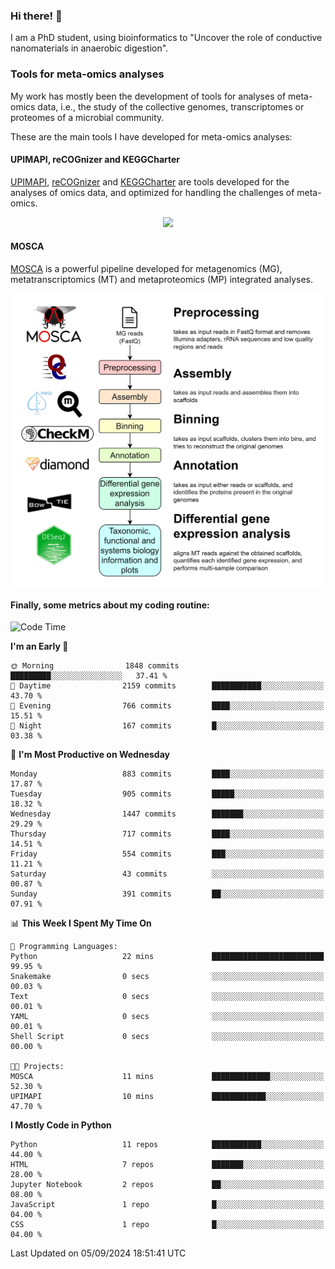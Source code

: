 ### Hi there! 👋

I am a PhD student, using bioinformatics to "Uncover the role of conductive nanomaterials in anaerobic digestion".

### Tools for meta-omics analyses

My work has mostly been the development of tools for analyses of meta-omics data, i.e., the study of the collective genomes, transcriptomes or proteomes of a microbial community.

These are the main tools I have developed for meta-omics analyses:

#### UPIMAPI, reCOGnizer and KEGGCharter

[UPIMAPI](https://github.com/iquasere/UPIMAPI), [reCOGnizer](https://github.com/iquasere/reCOGnizer) and [KEGGCharter](https://github.com/iquasere/KEGGCharter) are tools developed for the analyses of omics data, and optimized for handling the challenges of meta-omics.

<p align="center">
    <img src="assets/annotation_paper.png">
</p>

#### MOSCA

[MOSCA](https://github.com/iquasere/MOSCA) is a powerful pipeline developed for metagenomics (MG), metatranscriptomics (MT) and metaproteomics (MP) integrated analyses.

<p align="center">
    <img src="assets/mosca_workflow.png" align="center" width="700">
</p>


#### Finally, some metrics about my coding routine:

<!--START_SECTION:waka-->
![Code Time](http://img.shields.io/badge/Code%20Time-854%20hrs%2028%20mins-blue)

**I'm an Early 🐤** 

```text
🌞 Morning                1848 commits        █████████░░░░░░░░░░░░░░░░   37.41 % 
🌆 Daytime                2159 commits        ███████████░░░░░░░░░░░░░░   43.70 % 
🌃 Evening                766 commits         ████░░░░░░░░░░░░░░░░░░░░░   15.51 % 
🌙 Night                  167 commits         █░░░░░░░░░░░░░░░░░░░░░░░░   03.38 % 
```
📅 **I'm Most Productive on Wednesday** 

```text
Monday                   883 commits         ████░░░░░░░░░░░░░░░░░░░░░   17.87 % 
Tuesday                  905 commits         █████░░░░░░░░░░░░░░░░░░░░   18.32 % 
Wednesday                1447 commits        ███████░░░░░░░░░░░░░░░░░░   29.29 % 
Thursday                 717 commits         ████░░░░░░░░░░░░░░░░░░░░░   14.51 % 
Friday                   554 commits         ███░░░░░░░░░░░░░░░░░░░░░░   11.21 % 
Saturday                 43 commits          ░░░░░░░░░░░░░░░░░░░░░░░░░   00.87 % 
Sunday                   391 commits         ██░░░░░░░░░░░░░░░░░░░░░░░   07.91 % 
```


📊 **This Week I Spent My Time On** 

```text
💬 Programming Languages: 
Python                   22 mins             █████████████████████████   99.95 % 
Snakemake                0 secs              ░░░░░░░░░░░░░░░░░░░░░░░░░   00.03 % 
Text                     0 secs              ░░░░░░░░░░░░░░░░░░░░░░░░░   00.01 % 
YAML                     0 secs              ░░░░░░░░░░░░░░░░░░░░░░░░░   00.01 % 
Shell Script             0 secs              ░░░░░░░░░░░░░░░░░░░░░░░░░   00.00 % 

🐱‍💻 Projects: 
MOSCA                    11 mins             █████████████░░░░░░░░░░░░   52.30 % 
UPIMAPI                  10 mins             ████████████░░░░░░░░░░░░░   47.70 % 
```

**I Mostly Code in Python** 

```text
Python                   11 repos            ███████████░░░░░░░░░░░░░░   44.00 % 
HTML                     7 repos             ███████░░░░░░░░░░░░░░░░░░   28.00 % 
Jupyter Notebook         2 repos             ██░░░░░░░░░░░░░░░░░░░░░░░   08.00 % 
JavaScript               1 repo              █░░░░░░░░░░░░░░░░░░░░░░░░   04.00 % 
CSS                      1 repo              █░░░░░░░░░░░░░░░░░░░░░░░░   04.00 % 
```




 Last Updated on 05/09/2024 18:51:41 UTC
<!--END_SECTION:waka-->
